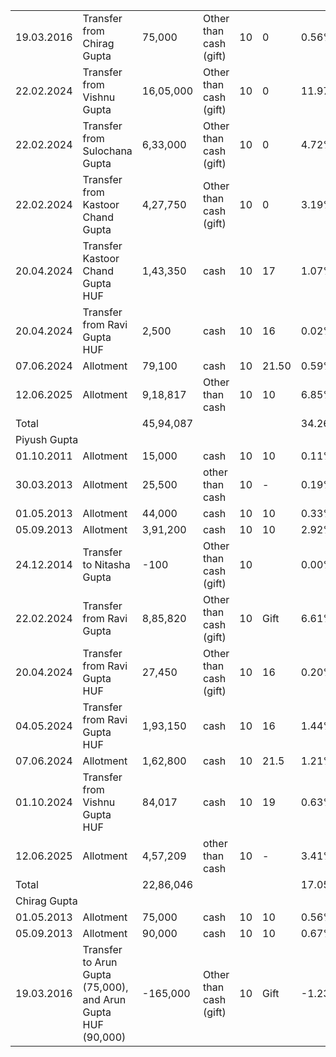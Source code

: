 <table><tbody><tr><td>19.03.2016</td><td>Transfer from Chirag Gupta</td><td>75,000</td><td>Other than cash (gift)</td><td>10</td><td>0</td><td>0.56%</td><td>●</td></tr><tr><td>22.02.2024</td><td>Transfer from Vishnu Gupta</td><td>16,05,000</td><td>Other than cash (gift)</td><td>10</td><td>0</td><td>11.97%</td><td>●</td></tr><tr><td>22.02.2024</td><td>Transfer from Sulochana Gupta</td><td>6,33,000</td><td>Other than cash (gift)</td><td>10</td><td>0</td><td>4.72%</td><td>●</td></tr><tr><td>22.02.2024</td><td>Transfer from Kastoor Chand Gupta</td><td>4,27,750</td><td>Other than cash (gift)</td><td>10</td><td>0</td><td>3.19%</td><td>●</td></tr><tr><td>20.04.2024</td><td>Transfer Kastoor Chand Gupta HUF</td><td>1,43,350</td><td>cash</td><td>10</td><td>17</td><td>1.07%</td><td>●</td></tr><tr><td>20.04.2024</td><td>Transfer from Ravi Gupta HUF</td><td>2,500</td><td>cash</td><td>10</td><td>16</td><td>0.02%</td><td>●</td></tr><tr><td>07.06.2024</td><td>Allotment</td><td>79,100</td><td>cash</td><td>10</td><td>21.50</td><td>0.59%</td><td>●</td></tr><tr><td>12.06.2025</td><td>Allotment</td><td>9,18,817</td><td>Other than cash</td><td>10</td><td>10</td><td>6.85%</td><td>●</td></tr><tr><td colspan="2">Total</td><td>45,94,087</td><td></td><td></td><td></td><td>34.26%</td><td>●</td></tr><tr><td colspan="8">Piyush Gupta</td></tr><tr><td>01.10.2011</td><td>Allotment</td><td>15,000</td><td>cash</td><td>10</td><td>10</td><td>0.11%</td><td>●</td></tr><tr><td>30.03.2013</td><td>Allotment</td><td>25,500</td><td>other than cash</td><td>10</td><td>-</td><td>0.19%</td><td>●</td></tr><tr><td>01.05.2013</td><td>Allotment</td><td>44,000</td><td>cash</td><td>10</td><td>10</td><td>0.33%</td><td>●</td></tr><tr><td>05.09.2013</td><td>Allotment</td><td>3,91,200</td><td>cash</td><td>10</td><td>10</td><td>2.92%</td><td>●</td></tr><tr><td>24.12.2014</td><td>Transfer to Nitasha Gupta</td><td>-100</td><td>Other than cash (gift)</td><td>10</td><td></td><td>0.00%</td><td>●</td></tr><tr><td>22.02.2024</td><td>Transfer from Ravi Gupta</td><td>8,85,820</td><td>Other than cash (gift)</td><td>10</td><td>Gift</td><td>6.61%</td><td>●</td></tr><tr><td>20.04.2024</td><td>Transfer from Ravi Gupta HUF</td><td>27,450</td><td>Other than cash (gift)</td><td>10</td><td>16</td><td>0.20%</td><td>●</td></tr><tr><td>04.05.2024</td><td>Transfer from Ravi Gupta HUF</td><td>1,93,150</td><td>cash</td><td>10</td><td>16</td><td>1.44%</td><td>●</td></tr><tr><td>07.06.2024</td><td>Allotment</td><td>1,62,800</td><td>cash</td><td>10</td><td>21.5</td><td>1.21%</td><td>●</td></tr><tr><td>01.10.2024</td><td>Transfer from Vishnu Gupta HUF</td><td>84,017</td><td>cash</td><td>10</td><td>19</td><td>0.63%</td><td>●</td></tr><tr><td>12.06.2025</td><td>Allotment</td><td>4,57,209</td><td>other than cash</td><td>10</td><td>-</td><td>3.41%</td><td>●</td></tr><tr><td colspan="2">Total</td><td>22,86,046</td><td></td><td></td><td></td><td>17.05%</td><td>●</td></tr><tr><td colspan="8">Chirag Gupta</td></tr><tr><td>01.05.2013</td><td>Allotment</td><td>75,000</td><td>cash</td><td>10</td><td>10</td><td>0.56%</td><td>●</td></tr><tr><td>05.09.2013</td><td>Allotment</td><td>90,000</td><td>cash</td><td>10</td><td>10</td><td>0.67%</td><td>●</td></tr><tr><td>19.03.2016</td><td>Transfer to Arun Gupta (75,000), and Arun Gupta HUF (90,000)</td><td>-165,000</td><td>Other than cash (gift)</td><td>10</td><td>Gift</td><td>-1.23%</td><td>●</td></tr></tbody></table>
